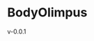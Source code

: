# BodyOlimpus
v-0.0.1
<!-- Actualizar base de datos ir a la siguiente direccion: ?updateDB -->
<!-- insertar usuarios de prueba ir a la siguiente direccion: ?updateUserTest -->